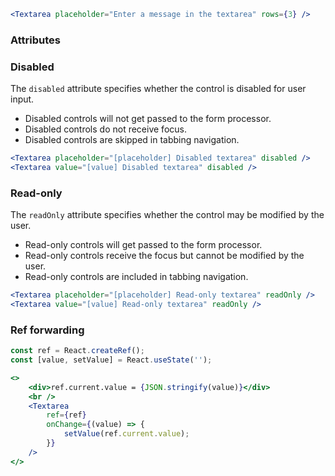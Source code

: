 ```jsx
<Textarea placeholder="Enter a message in the textarea" rows={3} />
```

### Attributes

### Disabled

The `disabled` attribute specifies whether the control is disabled for user input.

* Disabled controls will not get passed to the form processor.
* Disabled controls do not receive focus.
* Disabled controls are skipped in tabbing navigation.

```jsx
<Textarea placeholder="[placeholder] Disabled textarea" disabled />
<Textarea value="[value] Disabled textarea" disabled />
```

### Read-only

The `readOnly` attribute specifies whether the control may be modified by the user.

* Read-only controls will get passed to the form processor.
* Read-only controls receive the focus but cannot be modified by the user.
* Read-only controls are included in tabbing navigation.

```jsx
<Textarea placeholder="[placeholder] Read-only textarea" readOnly />
<Textarea value="[value] Read-only textarea" readOnly />
```

### Ref forwarding

```jsx
const ref = React.createRef();
const [value, setValue] = React.useState('');

<>
    <div>ref.current.value = {JSON.stringify(value)}</div>
    <br />
    <Textarea
        ref={ref}
        onChange={(value) => {
            setValue(ref.current.value);
        }}
    />
</>
```
